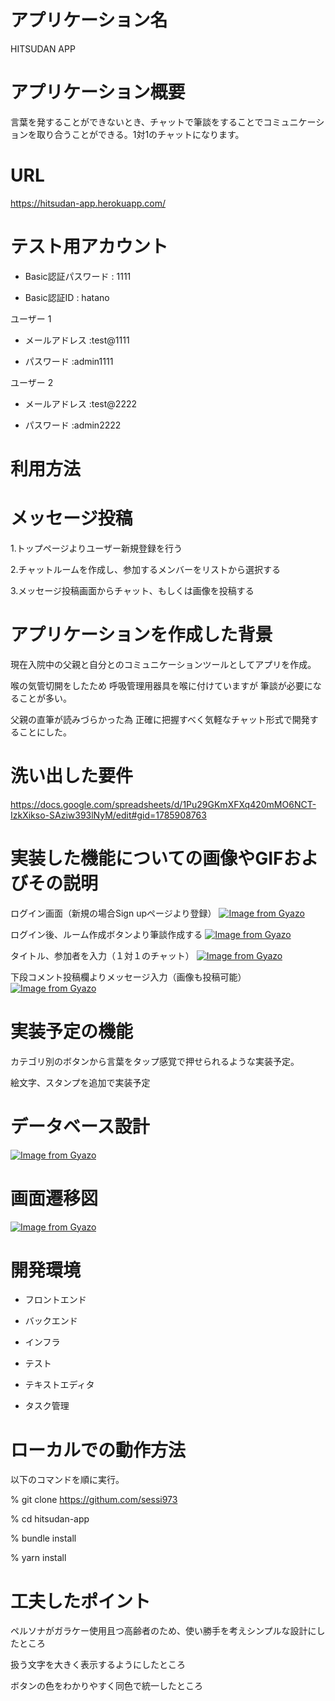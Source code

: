 # アプリケーション名

HITSUDAN APP

# アプリケーション概要

言葉を発することができないとき、チャットで筆談をすることでコミュニケーションを取り合うことができる。1対1のチャットになります。

# URL

https://hitsudan-app.herokuapp.com/

# テスト用アカウント

* Basic認証パスワード : 1111

* Basic認証ID : hatano

 ユーザー 1

* メールアドレス :test@1111

* パスワード :admin1111

 ユーザー 2
* メールアドレス :test@2222

* パスワード :admin2222

# 利用方法

# メッセージ投稿

1.トップページよりユーザー新規登録を行う

2.チャットルームを作成し、参加するメンバーをリストから選択する

3.メッセージ投稿画面からチャット、もしくは画像を投稿する

# アプリケーションを作成した背景
現在入院中の父親と自分とのコミュニケーションツールとしてアプリを作成。

喉の気管切開をしたため 呼吸管理用器具を喉に付けていますが 筆談が必要になることが多い。

父親の直筆が読みづらかった為 正確に把握すべく気軽なチャット形式で開発することにした。

# 洗い出した要件

https://docs.google.com/spreadsheets/d/1Pu29GKmXFXq420mMO6NCT-IzkXikso-SAziw393lNyM/edit#gid=1785908763

# 実装した機能についての画像やGIFおよびその説明

ログイン画面（新規の場合Sign upページより登録）
[![Image from Gyazo](https://i.gyazo.com/c32a8ebbc5eb6c66da854b11ba4f6bcf.png)](https://gyazo.com/c32a8ebbc5eb6c66da854b11ba4f6bcf)

ログイン後、ルーム作成ボタンより筆談作成する
[![Image from Gyazo](https://i.gyazo.com/8f26ede9a1062526154c9a85c00eb644.png)](https://gyazo.com/8f26ede9a1062526154c9a85c00eb644)

タイトル、参加者を入力（１対１のチャット）
[![Image from Gyazo](https://i.gyazo.com/b077f836f729957fbd5db38b1934aa6a.png)](https://gyazo.com/b077f836f729957fbd5db38b1934aa6a)

下段コメント投稿欄よりメッセージ入力（画像も投稿可能）
[![Image from Gyazo](https://i.gyazo.com/01804526417fe75bee567fae101780b8.png)](https://gyazo.com/01804526417fe75bee567fae101780b8)

# 実装予定の機能

カテゴリ別のボタンから言葉をタップ感覚で押せられるような実装予定。

絵文字、スタンプを追加で実装予定


# データベース設計

[![Image from Gyazo](https://i.gyazo.com/a40f9f0f3e00cdef01e004ff8d6c8ebd.png)](https://gyazo.com/a40f9f0f3e00cdef01e004ff8d6c8ebd)

# 画面遷移図

[![Image from Gyazo](https://i.gyazo.com/7d0898fdc6fc0f097226e8c8e577f3e5.png)](https://gyazo.com/7d0898fdc6fc0f097226e8c8e577f3e5)

# 開発環境

* フロントエンド

* バックエンド

* インフラ

* テスト

* テキストエディタ

* タスク管理

# ローカルでの動作方法

以下のコマンドを順に実行。

% git clone https://githum.com/sessi973

% cd hitsudan-app

% bundle install

% yarn install

# 工夫したポイント
ペルソナがガラケー使用且つ高齢者のため、使い勝手を考えシンプルな設計にしたところ

扱う文字を大きく表示するようにしたところ

ボタンの色をわかりやすく同色で統一したところ






